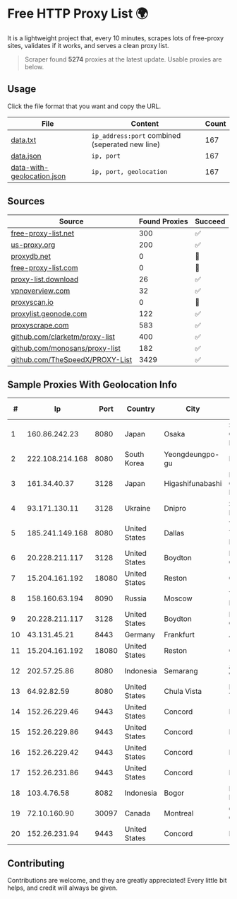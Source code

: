 
# Free HTTP Proxy List 🌍

It is a lightweight project that, every 10 minutes, scrapes lots of free-proxy sites, validates if it works, and serves a clean proxy list.


> Scraper found **5274** proxies at the latest update. Usable proxies are below.

## Usage

Click the file format that you want and copy the URL.


|File|Content|Count|
|----|-------|-----|
|[data.txt](https://raw.githubusercontent.com/themiralay/Proxy-List-World/master/data.txt)|`ip_address:port` combined (seperated new line)|167|
|[data.json](https://raw.githubusercontent.com/themiralay/Proxy-List-World/master/data.json)|`ip, port`|167|
|[data-with-geolocation.json](https://raw.githubusercontent.com/themiralay/Proxy-List-World/master/data-with-geolocation.json)|`ip, port, geolocation`|167|

## Sources

|Source|Found Proxies|Succeed|
|------|-------------|-------|
|[free-proxy-list.net](https://free-proxy-list.net)|300|✅|
|[us-proxy.org](https://www.us-proxy.org)|200|✅|
|[proxydb.net](http://proxydb.net)|0|🚫|
|[free-proxy-list.com](https://free-proxy-list.com/?page=&port=&type%5B%5D=http&type%5B%5D=https&up_time=0&search=Search)|0|🚫|
|[proxy-list.download](https://www.proxy-list.download/HTTP)|26|✅|
|[vpnoverview.com](https://vpnoverview.com/privacy/anonymous-browsing/free-proxy-servers)|32|✅|
|[proxyscan.io](https://www.proxyscan.io)|0|🚫|
|[proxylist.geonode.com](https://proxylist.geonode.com/api/proxy-list?limit=300&page=1&sort_by=lastChecked&sort_type=desc&protocols=http,https)|122|✅|
|[proxyscrape.com](https://api.proxyscrape.com/v2/?request=displayproxies&protocol=http&timeout=10000&country=all&ssl=all&anonymity=all)|583|✅|
|[github.com/clarketm/proxy-list](https://raw.githubusercontent.com/clarketm/proxy-list/master/proxy-list-raw.txt)|400|✅|
|[github.com/monosans/proxy-list](https://raw.githubusercontent.com/monosans/proxy-list/main/proxies/http.txt)|182|✅|
|[github.com/TheSpeedX/PROXY-List](https://raw.githubusercontent.com/TheSpeedX/PROXY-List/master/http.txt)|3429|✅|


## Sample Proxies With Geolocation Info

|#|Ip|Port|Country|City|Internet Service Provider|
|-|--|----|-------|----|-------------------------|
|1|160.86.242.23|8080|Japan|Osaka|Sony Network Communications Inc|
|2|222.108.214.168|8080|South Korea|Yeongdeungpo-gu|Korea Telecom|
|3|161.34.40.37|3128|Japan|Higashifunabashi|NTT PC Communications, Inc.|
|4|93.171.130.11|3128|Ukraine|Dnipro|Shaporenko Yuri Nikolaevich|
|5|185.241.149.168|8080|United States|Dallas|Tier.Net Technologies LLC|
|6|20.228.211.117|3128|United States|Boydton|Microsoft Corporation|
|7|15.204.161.192|18080|United States|Reston|OVH SAS|
|8|158.160.63.194|8090|Russia|Moscow|Yandex.Cloud LLC|
|9|20.228.211.117|3128|United States|Boydton|Microsoft Corporation|
|10|43.131.45.21|8443|Germany|Frankfurt|Aceville Pte.ltd|
|11|15.204.161.192|18080|United States|Reston|OVH SAS|
|12|202.57.25.86|8080|Indonesia|Semarang|announced of WINET|
|13|64.92.82.59|8080|United States|Chula Vista|Momentum Telecom, Inc.|
|14|152.26.229.46|9443|United States|Concord|MCNC|
|15|152.26.229.86|9443|United States|Concord|MCNC|
|16|152.26.229.42|9443|United States|Concord|MCNC|
|17|152.26.231.86|9443|United States|Concord|MCNC|
|18|103.4.76.58|8082|Indonesia|Bogor|PT Khazanah Net Indonesia|
|19|72.10.160.90|30097|Canada|Montreal|GloboTech Communications|
|20|152.26.231.94|9443|United States|Concord|MCNC|



## Contributing

Contributions are welcome, and they are greatly appreciated! Every
little bit helps, and credit will always be given.

